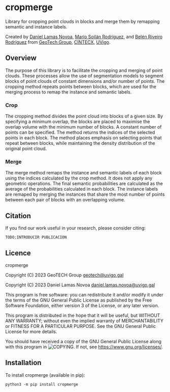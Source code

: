 # cropmerge
Library for cropping point clouds in blocks and merge them by remapping semantic and instance labels.

Created by [Daniel Lamas Novoa](https://orcid.org/0000-0001-7275-183X), [Mario Soilán Rodríguez](https://orcid.org/0000-0001-6545-2225), and [Belén Riveiro Rodríguez](https://orcid.org/0000-0002-1497-4370) from [GeoTech Group](https://geotech.webs.uvigo.es/en/), [CINTECX](http://cintecx.uvigo.es/gl/), [UVigo](https://www.uvigo.gal/).

## Overview
The purpose of this library is to facilitate the cropping and merging of point clouds. These processes allow the use of segmentation models to segment blocks of point clouds of constant dimensions and/or number of points. The cropping method repeats points between blocks, which are used for the merging process to remap the instance and semantic labels.

### Crop
The cropping method divides the point cloud into blocks of a given size. By specifying a minimum overlap, the blocks are placed to maximise the overlap volume with the minimum number of blocks. A constant number of points can be specified. The method returns the indices of the selected points in each block. The method places emphasis on selecting points that repeat between blocks, while maintaining the density distribution of the original point cloud.

### Merge
The merge method remaps the instance and semantic labels of each block using the indices calculated by the crop method. It does not apply any geometric operations. The final semantic probabilities are calculated as the average of the probabilities calculated in each block. The instance labels are remaped by merging the instances that share the most number of points between each pair of blocks with an overlapping volume.


## Citation
If you find our work useful in your research, please consider citing:
```
TODO:INTRODUCIR PUBLICACION
```

## Licence
cropmerge

Copyright (C) 2023 GeoTECH Group <geotech@uvigo.gal>

Copyright (C) 2023 Daniel Lamas Novoa <daniel.lamas.novoa@uvigo.gal>

This program is free software: you can redistribute it and/or modify it under the terms of the GNU General Public License as published by the Free Software Foundation, either version 3 of the License, or any later version.

This program is distributed in the hope that it will be useful, but WITHOUT ANY WARRANTY; without even the implied warranty of MERCHANTABILITY or FITNESS FOR A PARTICULAR PURPOSE. See the GNU General Public License for more details.

You should have received a copy of the GNU General Public License along with this program in ![COPYING](https://github.com/GeoTechUVigo/cropmerge/blob/main/COPYING). If not, see <https://www.gnu.org/licenses/>.

## Installation
To install cropmerge (available in pip):
```
python3 -m pip install cropmerge
```
